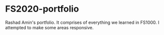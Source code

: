 # FS2020-portfolio
Rashad Amin's portfolio.
It comprises of everything we learned in FS1000.
I attempted to make some areas responsive.
